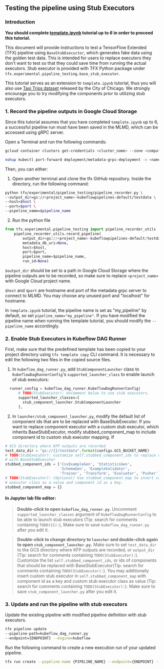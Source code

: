 
## Testing the pipeline using Stub Executors

### Introduction
**You should complete [template.ipynb](https://github.com/tensorflow/tfx/blob/master/docs/tutorials/tfx/template.ipynb) tutorial up to *6* in order to proceed this tutorial.**

This document will provide instructions to test a TensorFlow Extended (TFX) pipeline
using `BaseStubExecuctor`, which generates fake data using the golden test data. This is intended for users to replace executors they don't want to test so that they could save time from running the actual executors. Stub executor is provided with TFX Python package under `tfx.experimental.pipeline_testing.base_stub_executor`.

This tutorial serves as an extension to `template.ipynb` tutorial, thus you will also use [Taxi Trips dataset](
https://data.cityofchicago.org/Transportation/Taxi-Trips/wrvz-psew)
released by the City of Chicago. We strongly encourage you to try modifying the components prior to utilizing stub executors.

### 1. Record the pipeline outputs in Google Cloud Storage

Since this tutorial assumes that you have completed `template.ipynb` up to 6, a successful pipeline run must have been saved in the MLMD, which can be accessed using gRPC server. 

Open a Terminal and run the following commands:

```bash
gcloud container clusters get-credentials <cluster_name> --zone <compute_zone> --project {GOOGLE_CLOUD_PROJECT}
```

```bash
nohup kubectl port-forward deployment/metadata-grpc-deployment -n <namespace> {PORT}:8080 &
```

Then, you can either:

1.  Open another terminal and clone the tfx GitHub repository.
 Inside the directory, run the following command:
```bash
python tfx/experimental/pipeline_testing/pipeline_recorder.py \
--output_dir=gs://<project_name>-kubeflowpipelines-default/testdata \
--host=$host \
--port=$port \
--pipeline_name=$pipeline_name
```

2. Run the python file
```python
from tfx.experimental.pipeline_testing import pipeline_recorder_utils
    pipeline_recorder_utils.record_pipeline(
        output_dir=gs://<project_name>-kubeflowpipelines-default/testdata,
        metadata_db_uri=None,
        host=$host,
        port=$port,
        pipeline_name=$pipeline_name,
        run_id=None)
```


`$output_dir` should be set to a path in Google Cloud Storage where the pipeline outputs are to be recorded, so make sure to replace `<project_name>` with Google Cloud project name.

`$host` and `$port` are hostname and port of the metadata grpc server to connect to MLMD. You may choose any unused port and "localhost" for hostname.

In `template.ipynb` tutorial, the pipeline name is set as "my_pipeline" by default, so set `pipeline_name="my_pipeline"`. If you have modified the pipeline name when running the template tutorial, you should modify the `--pipeline_name` accordingly.

### 2. Enable Stub Executors in Kubeflow DAG Runner

First, make sure that the predefined template has been copied to your project directory using `tfx template copy` CLI command. It is necessary to edit the following two files in the copied source files.

1.  In `kubeflow_dag_runner.py`, add `StubComponentLauncher` class to `KubeflowDagRunnerConfig`'s `supported_launcher_class` to enable launch of stub executors:

``` python
  runner_config = kubeflow_dag_runner.KubeflowDagRunnerConfig(
      # TODO(StubExecutor): Uncomment below to use stub executors.
      supported_launcher_classes=[
        stub_component_launcher.StubComponentLauncher
      ],
```

2.  In `launcher/stub_component_launcher.py`, modify the default list of component ids that are to be replaced with BaseStubExecutor. If you want to replace component executor with a custom stub executor, which inherits BaseStubExecutor, modify stubbed_component_map to include component id to custom stub executor mapping. If 
```python
# GCS directory where KFP outputs are recorded
test_data_dir = "gs://{}/testdata".format(configs.GCS_BUCKET_NAME)
# TODO(StubExecutor): customize self.stubbed_component_ids to replace components
# with BaseStubExecutor
stubbed_component_ids = ['CsvExampleGen', 'StatisticsGen',
                         'SchemaGen', 'ExampleValidator',
                         'Trainer', 'Transform', 'Evaluator', 'Pusher']
# TODO(StubExecutor): (Optional) Use stubbed_component_map to insert custom stub
# executor class as a value and component id as a key.
stubbed_component_map = {}
```

#### In Jupyter lab file editor:
>**Double-click to open `kubeflow_dag_runner.py`**. 
Uncomment `supported_launcher_classes` argument of `KubeflowDagRunnerConfig` to be able to launch stub executors (Tip: search for comments containing `TODO(11):`),  Make sure to save `kubeflow_dag_runner.py` after you edit it.



>**Double-click to change directory to `launcher` and double-click again to open `stub_component_launcher.py`.**
Make sure to set `test_data_dir` to the GCS directory where KFP outputs are recorded, or `output_dir` (Tip: search for comments containing `TODO(StubExecutor):`). Customize the list `self.stubbed_component_ids`, or ids of components that should be replaced with BaseStubExecutor(Tip: search for comments containing `TODO(StubExecutor):`). You may additionally insert custom stub executor in `self.stubbed_component_map` with component id as a key and custom stub executor class as value (Tip: search for comments containing `TODO(StubExecutor):`). Make sure to save `stub_component_launcher.py` after you edit it.

### 3. Update and run the pipeline with stub executors
Update the existing pipeline with modified pipeline definition with stub executors.
```bash
tfx pipeline update
--pipeline-path=kubeflow_dag_runner.py
--endpoint={ENDPOINT} --engine=kubeflow
```

Run the following command to create a new execution run of your updated pipeline.

```bash
tfx run create --pipeline-name {PIPELINE_NAME} --endpoint={ENDPOINT} --engine=kubeflow
```
